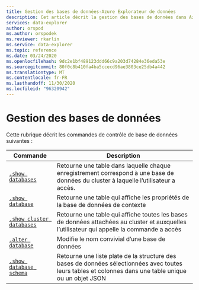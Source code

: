 ```yaml
---
title: Gestion des bases de données-Azure Explorateur de données
description: Cet article décrit la gestion des bases de données dans Azure Explorateur de données.
services: data-explorer
author: orspod
ms.author: orspodek
ms.reviewer: rkarlin
ms.service: data-explorer
ms.topic: reference
ms.date: 03/24/2020
ms.openlocfilehash: 9dc2e1bf489123ddd66c9a203d74284e36eda53e
ms.sourcegitcommit: 80f0c8b410fa4ba5ccecd96ae3803ce25db4a442
ms.translationtype: MT
ms.contentlocale: fr-FR
ms.lasthandoff: 11/30/2020
ms.locfileid: "96320942"
---
```

# <a name="databases-management"></a>Gestion des bases de données

Cette rubrique décrit les commandes de contrôle de base de données suivantes :

|Commande |Description |
|--------|------------|
|[`.show databases`](show-databases.md) |Retourne une table dans laquelle chaque enregistrement correspond à une base de données du cluster à laquelle l’utilisateur a accès.|
|[`.show database`](show-database.md) |Retourne une table qui affiche les propriétés de la base de données de contexte |
|[`.show cluster databases`](show-cluster-database.md) |Retourne une table qui affiche toutes les bases de données attachées au cluster et auxquelles l’utilisateur qui appelle la commande a accès |
|[`.alter database`](alter-database.md) |Modifie le nom convivial d’une base de données |
|[`.show database schema`](show-schema-database.md) |Retourne une liste plate de la structure des bases de données sélectionnées avec toutes leurs tables et colonnes dans une table unique ou un objet JSON |